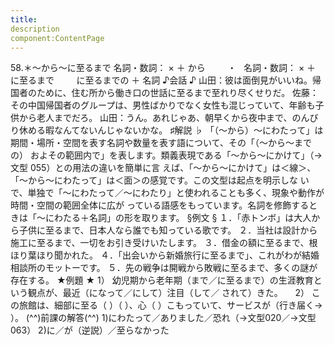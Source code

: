 ```yaml
---
title:
description
component:ContentPage
---
```



58.＊～から～に至るまで
名詞・数詞： × ＋ から  
      ・  
名詞・数詞： × ＋ に至るまで  
      に至るまでの ＋ 名詞
♪会話 ♪
山田：彼は面倒見がいいね。帰国者のために、住む所から働き口の世話に至るまで至れり尽くせりだ。 佐藤：その中国帰国者のグループは、男性ばかりでなく女性も混じっていて、年齢も子供から老人までだろ。 山田：うん。あれじゃあ、朝早くから夜中まで、のんびり休める暇なんてないんじゃないかな。
♯解説 ♭
「（～から）～にわたって」は期間・場所・空間を表す名詞や数量を表す語について、その「（～から～までの） およその範囲内で」を表します。類義表現である「～から～にかけて」（→文型 055）との用法の違いを簡単に言 えば、「～から～にかけて」は＜線＞、「～から～にわたって」は＜面＞の感覚です。この文型は起点を明示しな いで、単独で「～にわたって／～にわたり」と使われることも多く、現象や動作が時間・空間の範囲全体に広が っている語感をもっています。名詞を修飾するときは「～にわたる＋名詞」の形を取ります。
§例文 §
１．「赤トンボ」は大人から子供に至るまで、日本人なら誰でも知っている歌です。
２．当社は設計から施工に至るまで、一切をお引き受けいたします。
３．借金の額に至るまで、根ほり葉ほり聞かれた。
４．「出会いから新婚旅行に至るまで」、これがわが結婚相談所のモットーです。
５．先の戦争は開戦から敗戦に至るまで、多くの謎が存在する。
★例題 ★
1） 幼児期から老年期（まで／に至るまで）の生涯教育という観点が、最近（になって／にして）注目（して／
されて）きた。    
2） この旅館は、細部に至る（ ）（ ）、心（ ）こもっていて、サービスが（行き届く→ ）。
(^^)前課の解答(^^)
1)にわたって／ありました／恐れ（→文型020／→文型063）
2)に／が（逆説）／至らなかった
